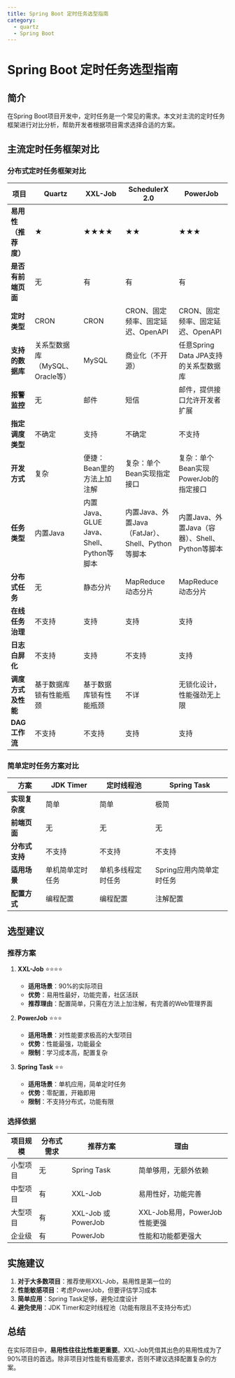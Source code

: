 ```yaml
---
title: Spring Boot 定时任务选型指南
category:
  - quartz
  - Spring Boot
---
```


# Spring Boot 定时任务选型指南

## 简介

在Spring Boot项目开发中，定时任务是一个常见的需求。本文对主流的定时任务框架进行对比分析，帮助开发者根据项目需求选择合适的方案。

## 主流定时任务框架对比

### 分布式定时任务框架对比

| 项目 | Quartz | XXL-Job | SchedulerX 2.0 | PowerJob |
|------|--------|---------|----------------|----------|
| **易用性（推荐度）** | ★ | ★★★★ | ★★ | ★★★ |
| **是否有前端页面** | 无 | 有 | 有 | 有 |
| **定时类型** | CRON | CRON | CRON、固定频率、固定延迟、OpenAPI | CRON、固定频率、固定延迟、OpenAPI |
| **支持的数据库** | 关系型数据库（MySQL、Oracle等） | MySQL | 商业化（不开源） | 任意Spring Data JPA支持的关系型数据库 |
| **报警监控** | 无 | 邮件 | 短信 | 邮件，提供接口允许开发者扩展 |
| **指定调度类型** | 不确定 | 支持 | 不确定 | 不支持 |
| **开发方式** | 复杂 | 便捷：Bean里的方法上加注解 | 复杂：单个Bean实现指定接口 | 复杂：单个Bean实现PowerJob的指定接口 |
| **任务类型** | 内置Java | 内置Java、GLUE Java、Shell、Python等脚本 | 内置Java、外置Java（FatJar）、Shell、Python等脚本 | 内置Java、外置Java（容器）、Shell、Python等脚本 |
| **分布式任务** | 无 | 静态分片 | MapReduce 动态分片 | MapReduce 动态分片 |
| **在线任务治理** | 不支持 | 支持 | 支持 | 支持 |
| **日志白屏化** | 不支持 | 支持 | 不支持 | 支持 |
| **调度方式及性能** | 基于数据库锁有性能瓶颈 | 基于数据库锁有性能瓶颈 | 不详 | 无锁化设计，性能强劲无上限 |
| **DAG 工作流** | 不支持 | 不支持 | 支持 | 支持 |

### 简单定时任务方案对比

| 方案 | JDK Timer | 定时线程池 | Spring Task |
|------|-----------|------------|-------------|
| **实现复杂度** | 简单 | 简单 | 极简 |
| **前端页面** | 无 | 无 | 无 |
| **分布式支持** | 不支持 | 不支持 | 不支持 |
| **适用场景** | 单机简单定时任务 | 单机多线程定时任务 | Spring应用内简单定时任务 |
| **配置方式** | 编程配置 | 编程配置 | 注解配置 |

## 选型建议

### 推荐方案

1. **XXL-Job** ⭐⭐⭐⭐
   - **适用场景**：90%的实际项目
   - **优势**：易用性最好，功能完善，社区活跃
   - **推荐理由**：配置简单，只需在方法上加注解，有完善的Web管理界面

2. **PowerJob** ⭐⭐⭐
   - **适用场景**：对性能要求极高的大型项目
   - **优势**：性能最强，功能最全
   - **限制**：学习成本高，配置复杂

3. **Spring Task** ⭐⭐
   - **适用场景**：单机应用，简单定时任务
   - **优势**：零配置，开箱即用
   - **限制**：不支持分布式，功能有限

### 选择依据

| 项目规模 | 分布式需求 | 推荐方案 | 理由 |
|----------|------------|----------|------|
| 小型项目 | 无 | Spring Task | 简单够用，无额外依赖 |
| 中型项目 | 有 | XXL-Job | 易用性好，功能完善 |
| 大型项目 | 有 | XXL-Job 或 PowerJob | XXL-Job易用，PowerJob性能更强 |
| 企业级 | 有 | PowerJob | 性能和功能都更强大 |

## 实施建议

1. **对于大多数项目**：推荐使用XXL-Job，易用性是第一位的
2. **性能敏感项目**：考虑PowerJob，但要评估学习成本
3. **简单应用**：Spring Task足够，避免过度设计
4. **避免使用**：JDK Timer和定时线程池（功能有限且不支持分布式）

## 总结

在实际项目中，**易用性往往比性能更重要**。XXL-Job凭借其出色的易用性成为了90%项目的首选。除非项目对性能有极高要求，否则不建议选择配置复杂的方案。